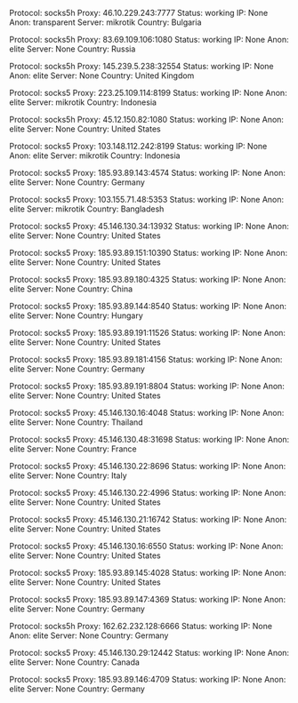 Protocol: socks5h
Proxy: 46.10.229.243:7777
Status: working
IP: None
Anon: transparent
Server: mikrotik
Country: Bulgaria

Protocol: socks5h
Proxy: 83.69.109.106:1080
Status: working
IP: None
Anon: elite
Server: None
Country: Russia

Protocol: socks5h
Proxy: 145.239.5.238:32554
Status: working
IP: None
Anon: elite
Server: None
Country: United Kingdom

Protocol: socks5
Proxy: 223.25.109.114:8199
Status: working
IP: None
Anon: elite
Server: mikrotik
Country: Indonesia

Protocol: socks5h
Proxy: 45.12.150.82:1080
Status: working
IP: None
Anon: elite
Server: None
Country: United States

Protocol: socks5
Proxy: 103.148.112.242:8199
Status: working
IP: None
Anon: elite
Server: mikrotik
Country: Indonesia

Protocol: socks5
Proxy: 185.93.89.143:4574
Status: working
IP: None
Anon: elite
Server: None
Country: Germany

Protocol: socks5
Proxy: 103.155.71.48:5353
Status: working
IP: None
Anon: elite
Server: mikrotik
Country: Bangladesh

Protocol: socks5
Proxy: 45.146.130.34:13932
Status: working
IP: None
Anon: elite
Server: None
Country: United States

Protocol: socks5
Proxy: 185.93.89.151:10390
Status: working
IP: None
Anon: elite
Server: None
Country: United States

Protocol: socks5
Proxy: 185.93.89.180:4325
Status: working
IP: None
Anon: elite
Server: None
Country: China

Protocol: socks5
Proxy: 185.93.89.144:8540
Status: working
IP: None
Anon: elite
Server: None
Country: Hungary

Protocol: socks5
Proxy: 185.93.89.191:11526
Status: working
IP: None
Anon: elite
Server: None
Country: United States

Protocol: socks5
Proxy: 185.93.89.181:4156
Status: working
IP: None
Anon: elite
Server: None
Country: Germany

Protocol: socks5
Proxy: 185.93.89.191:8804
Status: working
IP: None
Anon: elite
Server: None
Country: United States

Protocol: socks5
Proxy: 45.146.130.16:4048
Status: working
IP: None
Anon: elite
Server: None
Country: Thailand

Protocol: socks5
Proxy: 45.146.130.48:31698
Status: working
IP: None
Anon: elite
Server: None
Country: France

Protocol: socks5
Proxy: 45.146.130.22:8696
Status: working
IP: None
Anon: elite
Server: None
Country: Italy

Protocol: socks5
Proxy: 45.146.130.22:4996
Status: working
IP: None
Anon: elite
Server: None
Country: United States

Protocol: socks5
Proxy: 45.146.130.21:16742
Status: working
IP: None
Anon: elite
Server: None
Country: United States

Protocol: socks5
Proxy: 45.146.130.16:6550
Status: working
IP: None
Anon: elite
Server: None
Country: United States

Protocol: socks5
Proxy: 185.93.89.145:4028
Status: working
IP: None
Anon: elite
Server: None
Country: United States

Protocol: socks5
Proxy: 185.93.89.147:4369
Status: working
IP: None
Anon: elite
Server: None
Country: Germany

Protocol: socks5h
Proxy: 162.62.232.128:6666
Status: working
IP: None
Anon: elite
Server: None
Country: Germany

Protocol: socks5
Proxy: 45.146.130.29:12442
Status: working
IP: None
Anon: elite
Server: None
Country: Canada

Protocol: socks5
Proxy: 185.93.89.146:4709
Status: working
IP: None
Anon: elite
Server: None
Country: Germany

